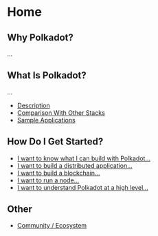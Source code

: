 # Home

## Why Polkadot?

...

## What Is Polkadot?

...

* [Description](polkadot)
* [Comparison With Other Stacks](polkadot/information/comparison)
* [Sample Applications](community)

## How Do I Get Started?

* [I want to know what I can build with Polkadot...](polkadot/builders)
* [I want to build a distributed application...](polkadot/builders/starter_guide)
* [I want to build a blockchain...](polkadot/builders/examples/networks)
* [I want to run a node...](polkadot/network_maintainers)
* [I want to understand Polkadot at a high level...](polkadot)

## Other

* [Community / Ecosystem](community)
